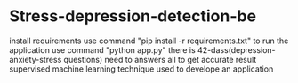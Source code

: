 # Stress-depression-detection-be
install requirements use command "pip install -r requirements.txt"
to run the application use command "python app.py"
there is 42-dass(depression-anxiety-stress questions) need to answers all to get accurate result
supervised machine learning technique used to develope an application

